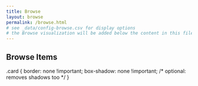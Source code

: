 ```yaml
---
title: Browse
layout: browse
permalink: /browse.html
# see _data/config-browse.csv for display options
# the Browse visualization will be added below the content in this file
---
```


## Browse Items
.card {
  border: none !important;
  box-shadow: none !important; /* optional: removes shadows too */
}
